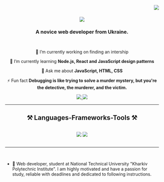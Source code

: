 <img align="right" src="https://visitor-badge.laobi.icu/badge?page_id=vtitov90.vtitov90" />

<h1 align="center">
    <img src="https://readme-typing-svg.herokuapp.com/?font=Righteous&size=35&center=true&vCenter=true&width=500&height=70&duration=4000&lines=Hello+There!+👋;+I'm+Valeriy+Titov!;" />
</h1>

<h3 align="center">A novice web developer from Ukraine.</h3>

<br/>

<div align="center">
 
 🔭 I’m currently working on finding an intership
 
 🌱 I’m currently learning **Node.js, React and JavaScript design patterns**

💬 Ask me about **JavaScript, HTML, CSS**

⚡ Fun fact **Debugging is like trying to solve a murder mystery, but you're the detective, the murderer, and the victim.**

 </div>
 
<div align="center"> 
  <a href="mailto:valeriytitov90@gmail.com" >
    <img src="https://img.shields.io/badge/Gmail-333333?style=for-the-badge&logo=gmail&logoColor=red" />
  </a>
  <a href="https://t.me/valery_tit0v" >
    <img src="https://img.shields.io/badge/telegram-0077B5?style=for-the-badge&logo=telegram&logoColor=white">
  </a>
</div>

 <hr/>
 
<h2 align="center">⚒️ Languages-Frameworks-Tools ⚒️</h2>
<br/>
<div align="center">
    <img src="https://skillicons.dev/icons?i=babel,bootstrap,html,css,github,git,javascript" />
    <img src="https://skillicons.dev/icons?i=vscode,idea,c,cpp,cs,jquery,jest,sass,webpack,java,discord,codepen,regex,instagram" /><br>
</div>

<br/>
<hr/>

<br/>

- 📄 Web developer, student at National Technical University "Kharkiv Polytechnic Institute". I am highly motivated and have a passion for study, reliable with deadlines and dedicated to following instructions.

<br/>
